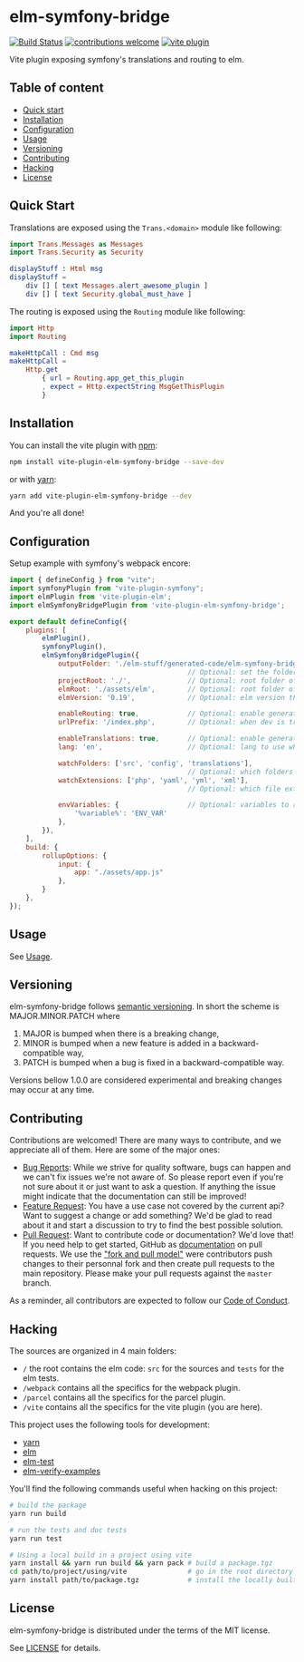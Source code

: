# elm-symfony-bridge

[![Build Status](https://travis-ci.org/mdevlamynck/elm-symfony-bridge.svg?branch=master)](https://travis-ci.org/mdevlamynck/elm-symfony-bridge)
[![contributions welcome](https://img.shields.io/badge/contributions-welcome-brightgreen.svg?style=flat)](https://github.com/mdevlamynck/elm-symfony-bridge/issues)
[![vite plugin](https://img.shields.io/npm/v/vite-plugin-elm-symfony-bridge?label=vite%20plugin&logo=vite%20plugin)](https://www.npmjs.com/package/vite-plugin-elm-symfony-bridge)

Vite plugin exposing symfony's translations and routing to elm.

## Table of content

* [Quick start](#quick-start)
* [Installation](#Installation)
* [Configuration](#Configuration)
* [Usage](../doc/Usage.md)
* [Versioning](#Versioning)
* [Contributing](#Contributing)
* [Hacking](#Hacking)
* [License](#License)

## Quick Start

Translations are exposed using the `Trans.<domain>` module like following:

```elm
import Trans.Messages as Messages
import Trans.Security as Security

displayStuff : Html msg
displayStuff =
    div [] [ text Messages.alert_awesome_plugin ]
    div [] [ text Security.global_must_have ]
```

The routing is exposed using the `Routing` module like following:

```elm
import Http
import Routing

makeHttpCall : Cmd msg
makeHttpCall =
    Http.get
        { url = Routing.app_get_this_plugin
        , expect = Http.expectString MsgGetThisPlugin
        }
```

## Installation

You can install the vite plugin with [npm](https://www.npmjs.com/get-npm):

```bash
npm install vite-plugin-elm-symfony-bridge --save-dev
```

or with [yarn](https://yarnpkg.com/getting-started/install):

```bash
yarn add vite-plugin-elm-symfony-bridge --dev
```

And you're all done!

## Configuration

Setup example with symfony's webpack encore:

```js
import { defineConfig } from "vite";
import symfonyPlugin from "vite-plugin-symfony";
import elmPlugin from 'vite-plugin-elm';
import elmSymfonyBridgePlugin from 'vite-plugin-elm-symfony-bridge';

export default defineConfig({
    plugins: [
        elmPlugin(),
        symfonyPlugin(),
        elmSymfonyBridgePlugin({
            outputFolder: './elm-stuff/generated-code/elm-symfony-bridge'
                                            // Optional: set the folder where to put intermediate build artifacts, defaults to './elm-stuff/generated-code/elm-symfony-bridge'
            projectRoot: './',              // Optional: root folder of your symfony project, defaults to './'
            elmRoot: './assets/elm',        // Optional: root folder of your elm code, defaults to './assets/elm'
            elmVersion: '0.19',             // Optional: elm version the generated code should be compatible with, defaults to '0.19', available '0.19' and '0.18'

            enableRouting: true,            // Optional: enable generating routes, defaults to true
            urlPrefix: '/index.php',        // Optional: when dev is true, which prefix to use when generating urls, defaults to '/index.php' (symfony >= 4 uses '/index.php', symfony < 4 '/app_dev.php')

            enableTranslations: true,       // Optional: enable generating translations, defaults to true
            lang: 'en',                     // Optional: lang to use when exporting translations, defaults to 'en'

            watchFolders: ['src', 'config', 'translations'],
                                            // Optional: which folders to watch for changes that might trigger changes in generated elm code, defaults to ['src', 'config', 'translations']
            watchExtensions: ['php', 'yaml', 'yml', 'xml'],
                                            // Optional: which file extensions to watch for changes that might trigger changes in generated elm code, defaults to ['php', 'yaml', 'yml', 'xml']

            envVariables: {                 // Optional: variables to replace during compile time, will also read env vars
                '%variable%': 'ENV_VAR'
            },
        }),
    ],
    build: {
        rollupOptions: {
            input: {
                app: "./assets/app.js"
            },
        }
    },
});
```

## Usage

See [Usage](../doc/Usage.md).

## Versioning

elm-symfony-bridge follows [semantic versioning](https://semver.org/). In short the scheme is MAJOR.MINOR.PATCH where
1. MAJOR is bumped when there is a breaking change,
2. MINOR is bumped when a new feature is added in a backward-compatible way,
3. PATCH is bumped when a bug is fixed in a backward-compatible way.

Versions bellow 1.0.0 are considered experimental and breaking changes may occur at any time.

## Contributing

Contributions are welcomed! There are many ways to contribute, and we appreciate all of them. Here are some of the major ones:

* [Bug Reports](https://github.com/mdevlamynck/elm-symfony-bridge/issues): While we strive for quality software, bugs can happen and we can't fix issues we're not aware of. So please report even if you're not sure about it or just want to ask a question. If anything the issue might indicate that the documentation can still be improved!
* [Feature Request](https://github.com/mdevlamynck/elm-symfony-bridge/issues): You have a use case not covered by the current api? Want to suggest a change or add something? We'd be glad to read about it and start a discussion to try to find the best possible solution.
* [Pull Request](https://github.com/mdevlamynck/elm-symfony-bridge/pulls): Want to contribute code or documentation? We'd love that! If you need help to get started, GitHub as [documentation](https://help.github.com/articles/about-pull-requests/) on pull requests. We use the ["fork and pull model"](https://help.github.com/articles/about-collaborative-development-models/) were contributors push changes to their personnal fork and then create pull requests to the main repository. Please make your pull requests against the `master` branch.

As a reminder, all contributors are expected to follow our [Code of Conduct](../CODE_OF_CONDUCT.md).

## Hacking

The sources are organized in 4 main folders:

* `/` the root contains the elm code: `src` for the sources and `tests` for the elm tests.
* `/webpack` contains all the specifics for the webpack plugin.
* `/parcel` contains all the specifics for the parcel plugin.
* `/vite` contains all the specifics for the vite plugin (you are here).

This project uses the following tools for development:

* [yarn](https://yarnpkg.com/)
* [elm](https://elm-lang.org/)
* [elm-test](https://github.com/rtfeldman/node-test-runner)
* [elm-verify-examples](https://github.com/stoeffel/elm-verify-examples)

You'll find the following commands useful when hacking on this project:

```bash
# build the package
yarn run build

# run the tests and doc tests
yarn run test

# Using a local build in a project using vite
yarn install && yarn run build && yarn pack # build a package.tgz
cd path/to/project/using/vite               # go in the root directory of your project
yarn install path/to/package.tgz            # install the locally built package
```

## License

elm-symfony-bridge is distributed under the terms of the MIT license.

See [LICENSE](../LICENSE.md) for details.
